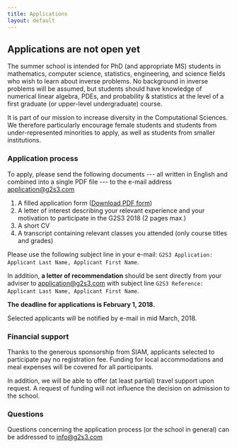 ```yaml
---
title: Applications
layout: default
---
```


## Applications are not open yet
The summer school is intended for PhD (and appropriate MS) students in mathematics, computer science, statistics, engineering, and science fields who wish to learn about inverse problems. No background in inverse problems will be assumed, but students should have knowledge of numerical linear algebra, PDEs, and probability & statistics at the level of a first graduate (or upper-level undergraduate) course.

It is part of our mission to increase diversity in the Computational Sciences. We therefore particularly encourage female students and students from under-represented minorities to apply, as well as students from smaller institutions.

### Application process
To apply, please send the following documents --- all written in English and combined into a single PDF file --- to the e-mail address [application@g2s3.com](mailto:application@g2s3.com) 
1. A filled application form ([Download PDF form](files/g2s3_studentform.pdf))
2. A letter of interest describing your relevant experience and your motivation to participate in the G2S3 2018 (2 pages max.)
3. A short CV
4. A transcript containing relevant classes you attended (only course titles and grades)

Please use the following subject line in your e-mail: `G2S3 Application: Applicant Last Name, Applicant First Name`.

In addition, **a letter of recommendation** should be sent directly from your adviser to [application@g2s3.com](mailto:application@g2s3.com) with subject line `G2S3 Reference: Applicant Last Name, Applicant First Name`.

**The deadline for applications is February 1, 2018.**

Selected applicants will be notified by e-mail in mid March, 2018.

### Financial support
Thanks to the generous sponsorship from SIAM, applicants selected to participate pay no registration fee. Funding for local accommodations and meal expenses will be covered for all participants.

In addition, we will be able to offer (at least partial) travel support upon request. A request of funding will not influence the decision on admission to the school.

### Questions
Questions concerning the application process (or the school in general) can be addressed to [info@g2s3.com](mailto:info@g2s3.com)
